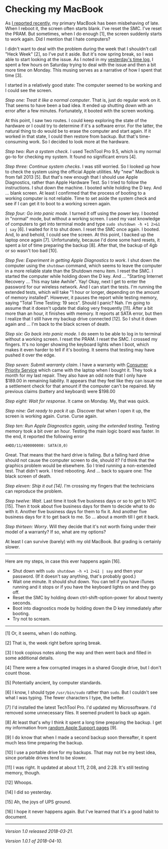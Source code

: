 Checking my MacBook
===================

As [I reported recently](i-hate-computers-2018-03-11), my primary MacBook
has been misbehaving of late.  When I reboot it, the screen often starts
blank.  I've reset the SMC.  I've reset the PRAM.  But sometimes, when I
do enough [1], the screen suddenly starts to work again.  Did I mention
that I hate computers?

I didn't want to deal with the problem during the week that I shouldn't
call "Heck Week" [2], so I've put it aside.  But it's now spring break,
so I was able to start looking at the issue.  As I noted in my [yesterday's
time log](time-log-2018-03-20), I spent a few hours on Saturday trying
to deal with the issue and then a bit more time on Monday.  This musing
serves as a narrative of how I spent that time [3].

I started in a relatively good state: The computer seemed to be working
and I could see the screen.

_Step one: Treat it like a normal computer_.  That is, just do regular work
on it.  That seems to have been a bad idea.  It ended up shutting down with
an error after a few minutes.  Fortunately, it booted with the screen working.

At this point, I saw two routes.  I could keep exploring the state of the
hardware or I could try to determine if it's a software error.  For the
latter, the natural thing to do would be to erase the computer and start
again.  If it worked in that state, I could then restore from backup.  But
that's time-consuming work.  So I decided to look more at the hardware.

_Step two: Run a system check_.  I used TechTool Pro 9.5, which is my normal
go-to for checking my system.  It found no significant errors [4].

_Step three: Continue system checks_.  I was still worried.  So I looked
up how to check the system using the official Apple utilities.  My "new"
MacBook is from fall 2013 [5].  But that's new enough that I should use
Apple Diagnostics, rather than Apple Hardware Test.  So I tried to follow
the instructions.  I shut down the machine.  I booted while holding the
D key.  And ... blank screen.  At least I confirmed that the process of
booting to a working computer is not reliable.  Time to set aside the
system check and see if I can get it to boot to a working screen again.

_Step four: Go into panic mode_.  I turned it off using the power key.
I booted in "normal" mode, but without a working screen.  I used my vast
knowledge of computers to get into terminal mode and type `sudo shutdown
-h +1 2>&1 | say` [6].  I waited for it to shut down.  I reset the SMC
once again.  I booted.  And, lo and behold, I could see the screen.
At this point, I backed up the laptop once again [7].  Unfortunately,
because I'd done some hard resets, it spent a *lot* of time preparing
the backup [8].  After that, the backup of 4gb or so wasn't too bad [10].

_Step five: Experiment in getting Apple Diagnostics to work_.  I shut
down the computer using the `shutdown` command, which seems to leave
the computer in a more reliable state than the Shutdown menu item.
I reset the SMC.  I started the computer while holding down the D key.
And ...  "Starting Internet Recovery ... This may take Awhile".  Yay!
Okay, next I get to enter the password for our wireless network.  And I
can start the tests.  I'm running the extended tests, which will take "1
hour or longer, depending on the amount of memory installed".  However,
it pauses the report while testing memory, saying "Total Time Testing: 19
secs".  Should I panic?  Nah.  I'm going to assume that it doesn't update
that dialog very frequently [11].  After a bit more than an hour, it
finishes with memory.  It reports at SATA error, but then I realize that
I still have my backup drive connected [12].  So I shut it down again
and ... I'm back to the black screen of death.

_Step six: Go back into panic mode_.  I do seem to be able to log in to
terminal without a working screen.  I reset the PRAM.  I reset the SMC.
I crossed my fingers.  It's no longer showing the keyboard lights when
I boot, which makes it even harder to tell if it's booting.  It seems
that testing may have pushed it over the edge.

_Step seven: Submit warranty claim_.  I have a warranty with [Consumer
Priority Service](https://www.cpscentral.com/) which came with the laptop
when I bought it.  They took a month for my last repair.  They also
have an odd note that I only have $189.00 in remaining liability.
It appears that they feel like they can issue me a settlement check
for that amount if the computer can't be repaired.  My previous claims
(battery and keyboard) were $198.00

_Step eight: Wait for response_.  It came on Monday.  My, that was quick.

_Step nine: Get ready to pack it up_.  Discover that when I open it up, the
screen is working again.  Curse.  Curse again.

_Step ten: Run Apple Diagnostics again, using the extended testing_.
Testing memory took a bit over an hour.  Testing the main logic board
was faster.  In the end, it reported the following error

    4HDD/11/400000000: SATA(0,0)

Great.  That means that the hard drive is failing.  But a failing hard drive
should not cause the computer screen to die, should it?  I'd think that the
graphics problem would be elsewhere.  So I tried running a non-extended test.
That didn't work.  I tried rebooting.  And ... back to square one: The black
screen of death.

_Step eleven: Ship it out [14]_.  I'm crossing my fingers that the
technicians can reproduce the problem.

_Step twelve: Wait_.  Last time it took five business days or so to
get to NYC [15].  Then it took about five business days for them to decide
what to do with it.  Another five business days for them to fix it.
And another five business days for it to get back to me.  So ... about
a month till I get it back.

_Step thirteen: Worry_.  Will they decide that it's not worth fixing
under their model of a warranty?  If so, what are my options?

At least I can survive (barely) with my old MacBook.  But grading is certainly
slower.

---

Here are my steps, in case this ever happens again [16].

* Shut down with `sudo shutdown -h +1 2>&1 | say` and then your password.
  (If it doesn't say anything, that's probably good.)
* Wait one minute.  It should shut down.  You can tell if you have iTunes
  running and it stops or if you have the keyboard lights on and they
  go off.
* Reset the SMC by holding down ctrl-shift-option-power for about
  twenty seconds.
* Boot into diagnostics mode by holding down the D key immediately
  after booting.
* Try not to scream.

---

[1] Or, it seems, when I do nothing.

[2] That is, the week right before spring break.

[3] I took copious notes along the way and then went back and filled in
some additional details.

[4] There were a few corrupted images in a shared Google drive, but I don't
count those.

[5] Potentially ancient, by computer standards.

[6] I know, I should type `/usr/bin/sudo` rather than `sudo`.  But I
couldn't see what I was typing.  The fewer characters I type, the better.

[7] I'd installed the latest TechTool Pro.  I'd updated my Microsoftware.
I'd removed some unnecessary files.  It seemed prudent to back up again.

[8] At least that's why I think it spent a long time preparing the backup.
I get my information from [random Apple Support pages](https://support.apple.com/kb/PH25628?locale=en_US) [9].

[9] I do know that when I made a second backup soon thereafter, it spent
much less time preparing the backup.

[10] I use a portable drive for my backups.  That may not be my best idea,
since portable drives tend to be slower.

[11] I was right.  It updated at about 1:11, 2:08, and 2:28.  It's still
testing memory, though.

[12] Whoops.

[14] I did so yesterday.

[15] Ah, the joys of UPS ground.

[16] I hope it never happens again.  But I've learned that it's a good
habit to document.

---

*Version 1.0 released 2018-03-21.*

*Version 1.0.1 of 2018-04-10.*
